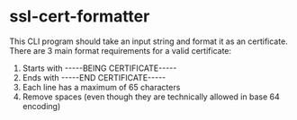 # ssl-cert-formatter
This CLI program should take an input string and format it as an certificate. There are 3 main format requirements for a valid certificate:

1. Starts with -----BEING CERTIFICATE-----
2. Ends with -----END CERTIFICATE-----
3. Each line has a maximum of 65 characters
4. Remove spaces (even though they are technically allowed in base 64 encoding)
 
